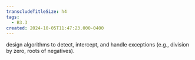 ```yaml
---
transcludeTitleSize: h4
tags:
  - B3.3
created: 2024-10-05T11:47:23.000-0400
---
```

design algorithms to detect, intercept, and handle exceptions (e.g., division by zero, roots of negatives).